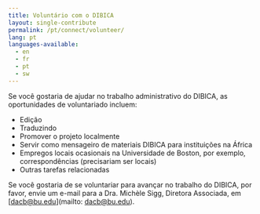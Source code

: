 ```yaml
---
title: Voluntário com o DIBICA
layout: single-contribute
permalink: /pt/connect/volunteer/
lang: pt
languages-available:                         
  - en
  - fr
  - pt
  - sw
---
```

Se você gostaria de ajudar no trabalho administrativo do DIBICA, as oportunidades de voluntariado incluem:  

* Edição
* Traduzindo
* Promover o projeto localmente
* Servir como mensageiro de materiais DIBICA para instituições na África
* Empregos locais ocasionais na Universidade de Boston, por exemplo, correspondências (precisariam ser locais)
* Outras tarefas relacionadas  

Se você gostaria de se voluntariar para avançar no trabalho do DIBICA, por favor, envie um e-mail para a Dra. Michèle Sigg, Diretora Associada, em [dacb@bu.edu](mailto: dacb@bu.edu).
